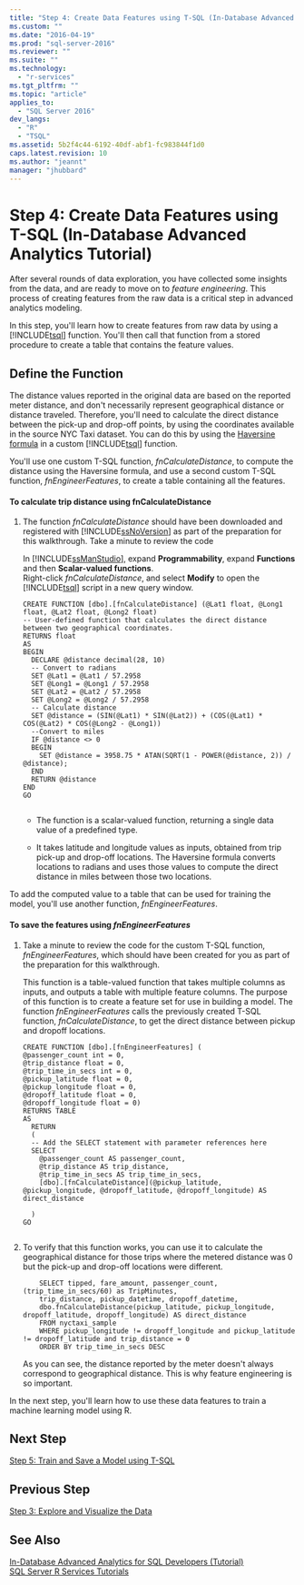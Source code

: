 ```yaml
---
title: "Step 4: Create Data Features using T-SQL (In-Database Advanced Analytics Tutorial) | Microsoft Docs"
ms.custom: ""
ms.date: "2016-04-19"
ms.prod: "sql-server-2016"
ms.reviewer: ""
ms.suite: ""
ms.technology: 
  - "r-services"
ms.tgt_pltfrm: ""
ms.topic: "article"
applies_to: 
  - "SQL Server 2016"
dev_langs: 
  - "R"
  - "TSQL"
ms.assetid: 5b2f4c44-6192-40df-abf1-fc983844f1d0
caps.latest.revision: 10
ms.author: "jeannt"
manager: "jhubbard"
---
```

# Step 4: Create Data Features using T-SQL (In-Database Advanced Analytics Tutorial)
After several rounds of data exploration, you have collected some insights from the data, and are ready to move on to *feature engineering*. This process of creating features from the raw data is a critical step in advanced analytics modeling.  
  
In this step, you'll learn how to create features from raw data by using a [!INCLUDE[tsql](../../../a9notintoc/includes/tsql-md.md)] function. You'll then call that function from a stored procedure to create a table that contains the feature values.  
  
## Define the Function  
The distance values reported in the original data are based on the reported meter distance, and don't necessarily represent geographical distance or distance traveled. Therefore, you'll need to calculate the direct distance between the pick-up and drop-off points, by using the coordinates available in the source NYC Taxi dataset. You can do this by using the [Haversine formula](https://en.wikipedia.org/wiki/Haversine_formula) in a custom [!INCLUDE[tsql](../../../a9notintoc/includes/tsql-md.md)] function.  
  
You'll use one custom T-SQL function, _fnCalculateDistance_, to compute the distance using the Haversine formula, and use a second custom T-SQL function, _fnEngineerFeatures_, to create a table containing all the features.  
  
#### To calculate trip distance using  fnCalculateDistance  
  
1.  The function _fnCalculateDistance_ should have been downloaded and registered with [!INCLUDE[ssNoVersion](../../../a9notintoc/includes/ssnoversion-md.md)] as part of the preparation for this walkthrough. Take a minute to review the code  
  
    In [!INCLUDE[ssManStudio](../../../a9notintoc/includes/ssmanstudio-md.md)], expand **Programmability**, expand **Functions** and then **Scalar-valued functions**.   
    Right-click _fnCalculateDistance_, and select **Modify** to open the [!INCLUDE[tsql](../../../a9notintoc/includes/tsql-md.md)] script in a new query window.  
  
    ```  
    CREATE FUNCTION [dbo].[fnCalculateDistance] (@Lat1 float, @Long1 float, @Lat2 float, @Long2 float)  
    -- User-defined function that calculates the direct distance between two geographical coordinates.  
    RETURNS float  
    AS  
    BEGIN  
      DECLARE @distance decimal(28, 10)  
      -- Convert to radians  
      SET @Lat1 = @Lat1 / 57.2958  
      SET @Long1 = @Long1 / 57.2958  
      SET @Lat2 = @Lat2 / 57.2958  
      SET @Long2 = @Long2 / 57.2958  
      -- Calculate distance  
      SET @distance = (SIN(@Lat1) * SIN(@Lat2)) + (COS(@Lat1) * COS(@Lat2) * COS(@Long2 - @Long1))  
      --Convert to miles  
      IF @distance <> 0  
      BEGIN  
        SET @distance = 3958.75 * ATAN(SQRT(1 - POWER(@distance, 2)) / @distance);  
      END  
      RETURN @distance  
    END  
    GO  
  
    ```  
  
    -   The function is a scalar-valued function, returning a single data value of a predefined type.  
  
    -   It takes latitude and longitude values as inputs, obtained from trip pick-up and drop-off locations. The Haversine formula converts locations to radians and uses those values to compute the direct distance in miles between those two locations.  
  
To add the computed value to a table that can be used for training the model, you'll use another function, _fnEngineerFeatures_.  
  
#### To save the features using _fnEngineerFeatures_  
  
1.  Take a minute to review the code for the custom T-SQL function, _fnEngineerFeatures_, which should have been created for you as part of the preparation for this walkthrough.  
  
    This function is a table-valued function that takes multiple columns as inputs, and outputs a table with multiple feature columns.  The purpose of this function is to create a feature set for use in building a model. The function _fnEngineerFeatures_ calls the previously created T-SQL function, _fnCalculateDistance_, to get the direct distance between pickup and dropoff locations.  
  
    ```  
    CREATE FUNCTION [dbo].[fnEngineerFeatures] (  
    @passenger_count int = 0,  
    @trip_distance float = 0,  
    @trip_time_in_secs int = 0,  
    @pickup_latitude float = 0,  
    @pickup_longitude float = 0,  
    @dropoff_latitude float = 0,  
    @dropoff_longitude float = 0)  
    RETURNS TABLE  
    AS  
      RETURN  
      (  
      -- Add the SELECT statement with parameter references here  
      SELECT  
        @passenger_count AS passenger_count,  
        @trip_distance AS trip_distance,  
        @trip_time_in_secs AS trip_time_in_secs,  
        [dbo].[fnCalculateDistance](@pickup_latitude, @pickup_longitude, @dropoff_latitude, @dropoff_longitude) AS direct_distance  
  
      )  
    GO  
  
    ```  
  
2.  To verify that this function works, you can use it to calculate the geographical distance for those trips where the metered distance was 0 but the pick-up and drop-off locations were different.  
  
    ```  
        SELECT tipped, fare_amount, passenger_count,(trip_time_in_secs/60) as TripMinutes,  
        trip_distance, pickup_datetime, dropoff_datetime,   
        dbo.fnCalculateDistance(pickup_latitude, pickup_longitude,  dropoff_latitude, dropoff_longitude) AS direct_distance  
        FROM nyctaxi_sample  
        WHERE pickup_longitude != dropoff_longitude and pickup_latitude != dropoff_latitude and trip_distance = 0  
        ORDER BY trip_time_in_secs DESC  
    ```  
  
    As you can see, the distance reported by the meter doesn't always correspond to geographical distance. This is why feature engineering is so important.  
  
In the next step, you'll learn how to use these data features to train a machine learning model using R.  
  
## Next Step  
[Step 5: Train and Save a Model using T-SQL](../../../advanced-analytics/r-services/tutorials/step-5-train-and-save-a-model-using-t-sql.md)  
  
## Previous Step  
[Step 3: Explore and Visualize the Data](../../../advanced-analytics/r-services/tutorials/step-3-explore-and-visualize-the-data-in-database-advanced-analytics-tutorial.md)  
  
## See Also  
[In-Database Advanced Analytics for SQL Developers &#40;Tutorial&#41;](../../../advanced-analytics/r-services/tutorials/in-database-advanced-analytics-for-sql-developers-tutorial.md)  
[SQL Server R Services Tutorials](../../../advanced-analytics/r-services/tutorials/sql-server-r-services-tutorials.md)  
  
  
  
